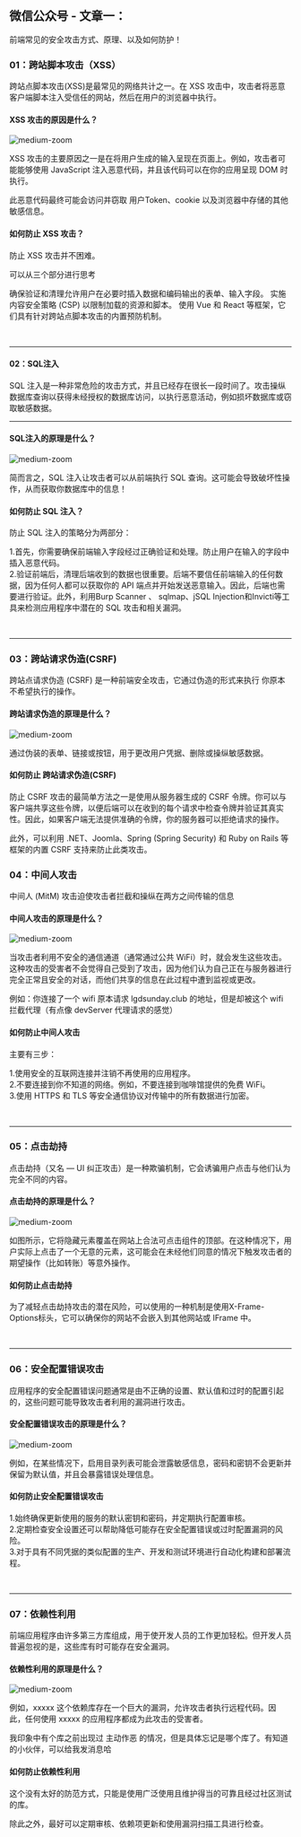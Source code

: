 <!-- ---
layoutClass: m-nav-layout
outline: [2, 3, 4]
---

<script setup>
import { NAV_DATA } from './data'
</script>
<style src="./index.scss"></style>

# 前端导航

js 测试页

<MNavLinks v-for="{title, items} in NAV_DATA" :title="title" :items="items"/>

<br /> -->
<!-- # 2024-04-11 -->

## 微信公众号 - 文章一：

前端常见的安全攻击方式、原理、以及如何防护！
### 01：跨站脚本攻击（XSS）
跨站点脚本攻击(XSS)是最常见的网络共计之一。在 XSS 攻击中，攻击者将恶意客户端脚本注入受信任的网站，然后在用户的浏览器中执行。

#### XSS 攻击的原因是什么？
![medium-zoom](/assets/excellentArticle/2024-04-11/xss.png)

XSS 攻击的主要原因之一是在将用户生成的输入呈现在页面上。例如，攻击者可能能够使用 JavaScript 注入恶意代码，并且该代码可以在你的应用呈现 DOM 时执行。

此恶意代码最终可能会访问并窃取 用户Token、cookie 以及浏览器中存储的其他敏感信息。

#### 如何防止 XSS 攻击？
防止 XSS 攻击并不困难。

可以从三个部分进行思考

确保验证和清理允许用户在必要时插入数据和编码输出的表单、输入字段。
实施内容安全策略 (CSP) 以限制加载的资源和脚本。
使用 Vue 和 React 等框架，它们具有针对跨站点脚本攻击的内置预防机制。

<br/><hr/>

#### 02：SQL注入
SQL 注入是一种非常危险的攻击方式，并且已经存在很长一段时间了。攻击操纵数据库查询以获得未经授权的数据库访问，以执行恶意活动，例如损坏数据库或窃取敏感数据。
<hr/>

#### SQL注入的原理是什么？

![medium-zoom](/assets/excellentArticle/2024-04-11/sql.png)

简而言之，SQL 注入让攻击者可以从前端执行 SQL 查询。这可能会导致破坏性操作，从而获取你数据库中的信息！

#### 如何防止 SQL 注入？
防止 SQL 注入的策略分为两部分：

1.首先，你需要确保前端输入字段经过正确验证和处理。防止用户在输入的字段中插入恶意代码。<br/>
2.验证前端后，清理后端收到的数据也很重要。后端不要信任前端输入的任何数据，因为任何人都可以获取你的 API 端点并开始发送恶意输入。因此，后端也需要进行验证。此外，利用Burp Scanner 、 sqlmap、jSQL Injection和Invicti等工具来检测应用程序中潜在的 SQL 攻击和相关漏洞。

<br/><hr/>

### 03：跨站请求伪造(CSRF)
跨站点请求伪造 (CSRF) 是一种前端安全攻击，它通过伪造的形式来执行 你原本不希望执行的操作。

#### 跨站请求伪造的原理是什么？

![medium-zoom](/assets/excellentArticle/2024-04-11/csrf.png)

通过伪装的表单、链接或按钮，用于更改用户凭据、删除或操纵敏感数据。

#### 如何防止 跨站请求伪造(CSRF)
防止 CSRF 攻击的最简单方法之一是使用从服务器生成的 CSRF 令牌。你可以与客户端共享这些令牌，以便后端可以在收到的每个请求中检查令牌并验证其真实性。因此，如果客户端无法提供准确的令牌，你的服务器可以拒绝请求的操作。

此外，可以利用 .NET、Joomla、Spring (Spring Security) 和 Ruby on Rails 等框架的内置 CSRF 支持来防止此类攻击。


### 04：中间人攻击

中间人 (MitM) 攻击迫使攻击者拦截和操纵在两方之间传输的信息

#### 中间人攻击的原理是什么？

![medium-zoom](/assets/excellentArticle/2024-04-11/intermediary.png)

当攻击者利用不安全的通信通道（通常通过公共 WiFi）时，就会发生这些攻击。这种攻击的受害者不会觉得自己受到了攻击，因为他们认为自己正在与服务器进行完全正常且安全的对话，而他们共享的信息在此过程中遭到监视或更改。

例如：你连接了一个 wifi 原本请求 lgdsunday.club 的地址，但是却被这个 wifi 拦截代理（有点像 devServer 代理请求的感觉）

#### 如何防止中间人攻击
主要有三步：

1.使用安全的互联网连接并注销不再使用的应用程序。<br/>
2.不要连接到你不知道的网络。例如，不要连接到咖啡馆提供的免费 WiFi。<br/>
3.使用 HTTPS 和 TLS 等安全通信协议对传输中的所有数据进行加密。

<br/><hr/>

### 05：点击劫持
点击劫持（又名 — UI 纠正攻击）是一种欺骗机制，它会诱骗用户点击与他们认为完全不同的内容。

#### 点击劫持的原理是什么？

![medium-zoom](/assets/excellentArticle/2024-04-11/click.png)

如图所示，它将隐藏元素覆盖在网站上合法可点击组件的顶部。在这种情况下，用户实际上点击了一个无意的元素，这可能会在未经他们同意的情况下触发攻击者的期望操作（比如转账）等意外操作。

#### 如何防止点击劫持
为了减轻点击劫持攻击的潜在风险，可以使用的一种机制是使用X-Frame-Options标头，它可以确保你的网站不会嵌入到其他网站或 IFrame 中。

<br/><hr/>

### 06：安全配置错误攻击
应用程序的安全配置错误问题通常是由不正确的设置、默认值和过时的配置引起的，这些问题可能导致攻击者利用的漏洞进行攻击。

#### 安全配置错误攻击的原理是什么？

![medium-zoom](/assets/excellentArticle/2024-04-11/security.png)

例如，在某些情况下，启用目录列表可能会泄露敏感信息，密码和密钥不会更新并保留为默认值，并且会暴露错误处理信息。

#### 如何防止安全配置错误攻击
1.始终确保更新使用的服务的默认密钥和密码，并定期执行配置审核。<br/>
2.定期检查安全设置还可以帮助降低可能存在安全配置错误或过时配置漏洞的风险。<br/>
3.对于具有不同凭据的类似配置的生产、开发和测试环境进行自动化构建和部署流程。

<br/><hr/>

### 07：依赖性利用
前端应用程序由许多第三方库组成，用于使开发人员的工作更加轻松。但开发人员普遍忽视的是，这些库有时可能存在安全漏洞。

#### 依赖性利用的原理是什么？

![medium-zoom](/assets/excellentArticle/2024-04-11/rely.png)

例如，xxxxx 这个依赖库存在一个巨大的漏洞，允许攻击者执行远程代码。因此，任何使用 xxxxx 的应用程序都成为此攻击的受害者。

我印象中有个库之前出现过 主动作恶 的情况，但是具体忘记是哪个库了。有知道的小伙伴，可以给我发消息哈

#### 如何防止依赖性利用
这个没有太好的防范方式，只能是使用广泛使用且维护得当的可靠且经过社区测试的库。

除此之外，最好可以定期审核、依赖项更新和使用漏洞扫描工具进行检查。


<!-- ```vue preview
<template>
  <div class="flex-row-center rounded-lg w-full h-40 bg-blue-500">js</div>
</template>
``` -->

